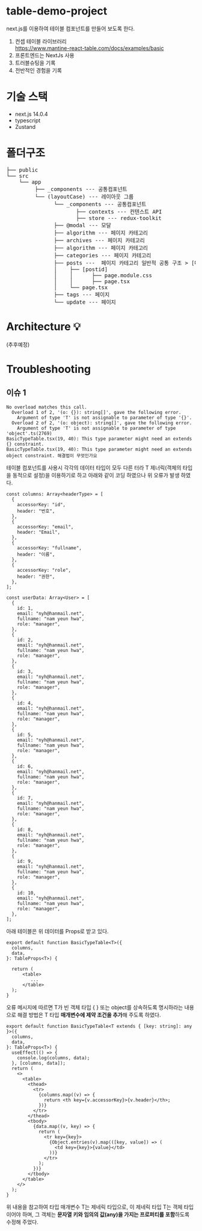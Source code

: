 # table-demo-project
next.js를 이용하여 테이블 컴포넌트를 만들어 보도록 한다.

1. 컨셉 테이블 라이브러리
</br> https://www.mantine-react-table.com/docs/examples/basic 
3. 프론트엔드는 NextJs 사용
4. 트러블슈팅을 기록
5. 전반적인 경험을 기록
  

# 기술 스택
- next.js 14.0.4
- typescript
- Zustand


# 폴더구조

<pre>
├── public
└── src
    └── app
         ├── _components --- 공통컴포넌트 
         └── (layoutCase) --- 레이아웃 그룹
               └── _components --- 공통컴포넌트 
                      ├── contexts --- 컨텐스트 API
                      ├── store --- redux-toolkit
               ├── @modal --- 모달
               ├── algorithm --- 페이지 카테고리
               ├── archives --- 페이지 카테고리
               ├── algorithm --- 페이지 카테고리
               ├── categories --- 페이지 카테고리
               ├── posts ---  페이지 카테고리 일반적 공통 구조 > [다이나믹라우팅 slug]에 따라 내부로 page.tsx가 더 들어 있는 정도로 차이가 있다.
               │    ├── [postid] 
               │    │      ├── page.module.css 
               │    │      ├── page.tsx 
               │    └── page.tsx 
               ├── tags --- 페이지
               └── update --- 페이지
</pre>


# Architecture 💡
(추후예정)


# Troubleshooting

## 이슈 1
```
No overload matches this call.
  Overload 1 of 2, '(o: {}): string[]', gave the following error.
    Argument of type 'T' is not assignable to parameter of type '{}'.
  Overload 2 of 2, '(o: object): string[]', gave the following error.
    Argument of type 'T' is not assignable to parameter of type 'object'.ts(2769)
BasicTypeTable.tsx(19, 40): This type parameter might need an extends {} constraint.
BasicTypeTable.tsx(19, 40): This type parameter might need an extends object constraint. 해결법이 무엇인가요
```
테이블 컴포넌트를 사용시 각각의 데이터 타입이 모두 다른 터라 T 제너릭(객체의 타입을 동적으로 설정)을 이용하기로 하고 아래와 같이 코딩 하였으나 위 오류가 발생 하였다.
```
const columns: Array<headerType> = [
  {
    accessorKey: "id",
    header: "번호",
  },
  {
    accessorKey: "email",
    header: "Email",
  },
  {
    accessorKey: "fullname",
    header: "이름",
  },
  {
    accessorKey: "role",
    header: "권한",
  },
];

const userData: Array<User> = [
  {
    id: 1,
    email: "nyh@hanmail.net",
    fullname: "nam yeun hwa",
    role: "manager",
  },
  {
    id: 2,
    email: "nyh@hanmail.net",
    fullname: "nam yeun hwa",
    role: "manager",
  },
  {
    id: 3,
    email: "nyh@hanmail.net",
    fullname: "nam yeun hwa",
    role: "manager",
  },
  {
    id: 4,
    email: "nyh@hanmail.net",
    fullname: "nam yeun hwa",
    role: "manager",
  },
  {
    id: 5,
    email: "nyh@hanmail.net",
    fullname: "nam yeun hwa",
    role: "manager",
  },
  {
    id: 6,
    email: "nyh@hanmail.net",
    fullname: "nam yeun hwa",
    role: "manager",
  },
  {
    id: 7,
    email: "nyh@hanmail.net",
    fullname: "nam yeun hwa",
    role: "manager",
  },
  {
    id: 8,
    email: "nyh@hanmail.net",
    fullname: "nam yeun hwa",
    role: "manager",
  },
  {
    id: 9,
    email: "nyh@hanmail.net",
    fullname: "nam yeun hwa",
    role: "manager",
  },
  {
    id: 10,
    email: "nyh@hanmail.net",
    fullname: "nam yeun hwa",
    role: "manager",
  },
];
```
아래 테이블은 위 데이터를 Props로 받고 있다.
```
export default function BasicTypeTable<T>({
  columns,
  data,
}: TableProps<T>) {
 
  return (
      <table>
         ...
      </table>
  );
}

```
오류 메시지에 따르면 T가 빈 객체 타입 { } 또는 object를 상속하도록 명시하라는 내용으로 해결 방법은 T 타입 <b>매개변수에 제약 조건을 추가</b>해 주도록 하였다.

```
export default function BasicTypeTable<T extends { [key: string]: any }>({
  columns,
  data,
}: TableProps<T>) {
  useEffect(() => {
    console.log(columns, data);
  }, [columns, data]);
  return (
    <>
      <table>
        <thead>
          <tr>
            {columns.map((v) => {
              return <th key={v.accessorKey}>{v.header}</th>;
            })}
          </tr>
        </thead>
        <tbody>
          {data.map((v, key) => {
            return (
              <tr key={key}>
                {Object.entries(v).map(([key, value]) => (
                  <td key={key}>{value}</td>
                ))}
              </tr>
            );
          })}
        </tbody>
      </table>
    </>
  );
}
```
위 내용을 참고하여 타입 매개변수 T는 제네릭 타입으로, 이 제네릭 타입 T는 객체 타입이어야 하며, 그 객체는 <b>문자열 키와 임의의 값(any)을 가지는 프로퍼티를 포함</b>하도록 수정해 주었다.
